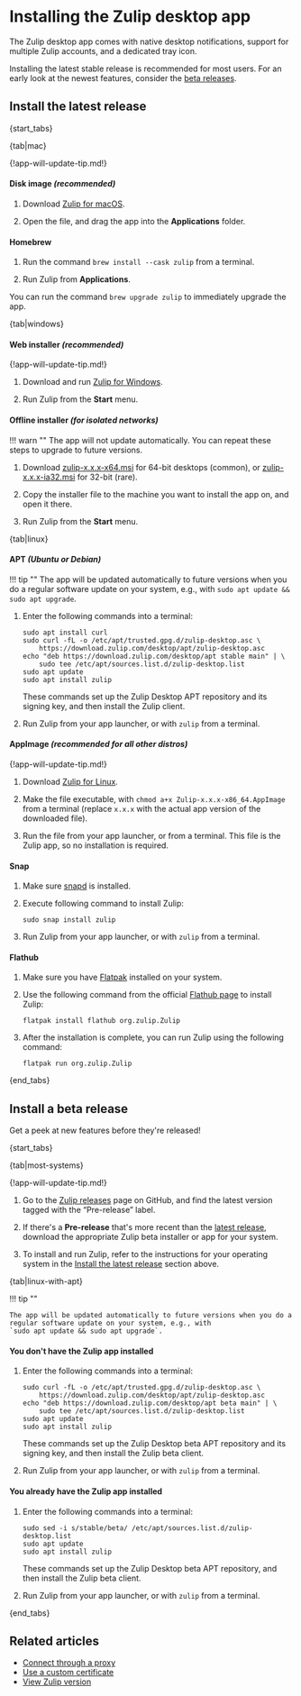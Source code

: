 # Installing the Zulip desktop app

The Zulip desktop app comes with native desktop notifications, support for
multiple Zulip accounts, and a dedicated tray icon.

Installing the latest stable release is recommended for most users. For an early
look at the newest features, consider the [beta
releases](#install-a-beta-release).

## Install the latest release

{start_tabs}

{tab|mac}

{!app-will-update-tip.md!}

#### Disk image *(recommended)*

1. Download [Zulip for macOS](https://zulip.com/apps/mac).

1. Open the file, and drag the app into the **Applications** folder.

#### Homebrew

1. Run the command `brew install --cask zulip` from a terminal.

1. Run Zulip from **Applications**.

You can run the command `brew upgrade zulip` to immediately upgrade the app.

{tab|windows}

#### Web installer *(recommended)*

{!app-will-update-tip.md!}

1. Download and run [Zulip for Windows](https://zulip.com/apps/windows).

1. Run Zulip from the **Start** menu.

#### Offline installer *(for isolated networks)*

!!! warn ""
    The app will not update automatically. You can repeat these steps to upgrade
    to future versions.

1. Download [zulip-x.x.x-x64.msi][latest] for 64-bit desktops
   (common), or [zulip-x.x.x-ia32.msi][latest] for 32-bit (rare).

1. Copy the installer file to the machine you want to install the app
   on, and open it there.

1. Run Zulip from the **Start** menu.

{tab|linux}

#### APT *(Ubuntu or Debian)*

!!! tip ""
    The app will be updated automatically to future versions when you do a
    regular software update on your system, e.g., with
    `sudo apt update && sudo apt upgrade`.

1. Enter the following commands into a terminal:

    ```
    sudo apt install curl
    sudo curl -fL -o /etc/apt/trusted.gpg.d/zulip-desktop.asc \
        https://download.zulip.com/desktop/apt/zulip-desktop.asc
    echo "deb https://download.zulip.com/desktop/apt stable main" | \
        sudo tee /etc/apt/sources.list.d/zulip-desktop.list
    sudo apt update
    sudo apt install zulip
    ```

    These commands set up the Zulip Desktop APT repository and its signing
    key, and then install the Zulip client.

1. Run Zulip from your app launcher, or with `zulip` from a terminal.

#### AppImage *(recommended for all other distros)*

{!app-will-update-tip.md!}

1. Download [Zulip for Linux](https://zulip.com/apps/linux).

1. Make the file executable, with
   `chmod a+x Zulip-x.x.x-x86_64.AppImage` from a terminal (replace
   `x.x.x` with the actual app version of the downloaded file).

1. Run the file from your app launcher, or from a terminal. This file is the
   Zulip app, so no installation is required.

#### Snap

1. Make sure [snapd](https://docs.snapcraft.io/core/install) is installed.

1. Execute following command to install Zulip:

    ```
    sudo snap install zulip
    ```

1. Run Zulip from your app launcher, or with `zulip` from a terminal.

#### Flathub

1. Make sure you have [Flatpak](https://flathub.org/setup) installed on your
   system.

1. Use the following command from the official
[Flathub page](https://flathub.org/apps/org.zulip.Zulip) to install Zulip:

    ```
    flatpak install flathub org.zulip.Zulip
    ```

1. After the installation is complete, you can run Zulip using the following
command:

    ```
    flatpak run org.zulip.Zulip
    ```

{end_tabs}

## Install a beta release

Get a peek at new features before they're released!

{start_tabs}

{tab|most-systems}

{!app-will-update-tip.md!}

1. Go to the [Zulip releases][release-list] page on GitHub, and find the latest
   version tagged with the “Pre-release” label.

1. If there's a **Pre-release** that's more recent than the [latest release][latest],
   download the appropriate Zulip beta installer or app for your system.

1. To install and run Zulip, refer to the instructions for your operating
   system in the [Install the latest release](#install-the-latest-release)
   section above.

{tab|linux-with-apt}

!!! tip ""

    The app will be updated automatically to future versions when you do a
    regular software update on your system, e.g., with
    `sudo apt update && sudo apt upgrade`.

#### You don't have the Zulip app installed

1. Enter the following commands into a terminal:

    ```
    sudo curl -fL -o /etc/apt/trusted.gpg.d/zulip-desktop.asc \
        https://download.zulip.com/desktop/apt/zulip-desktop.asc
    echo "deb https://download.zulip.com/desktop/apt beta main" | \
        sudo tee /etc/apt/sources.list.d/zulip-desktop.list
    sudo apt update
    sudo apt install zulip
    ```

    These commands set up the Zulip Desktop beta APT repository and its signing
    key, and then install the Zulip beta client.

1. Run Zulip from your app launcher, or with `zulip` from a terminal.

#### You already have the Zulip app installed

1. Enter the following commands into a terminal:

    ```
    sudo sed -i s/stable/beta/ /etc/apt/sources.list.d/zulip-desktop.list
    sudo apt update
    sudo apt install zulip
    ```

    These commands set up the Zulip Desktop beta APT repository, and then
    install the Zulip beta client.

1. Run Zulip from your app launcher, or with `zulip` from a terminal.

{end_tabs}

[latest]: https://github.com/zulip/zulip-desktop/releases/latest
[release-list]: https://github.com/zulip/zulip-desktop/releases

## Related articles

* [Connect through a proxy](/help/connect-through-a-proxy)
* [Use a custom certificate](/help/custom-certificates)
* [View Zulip version](/help/view-zulip-version)
